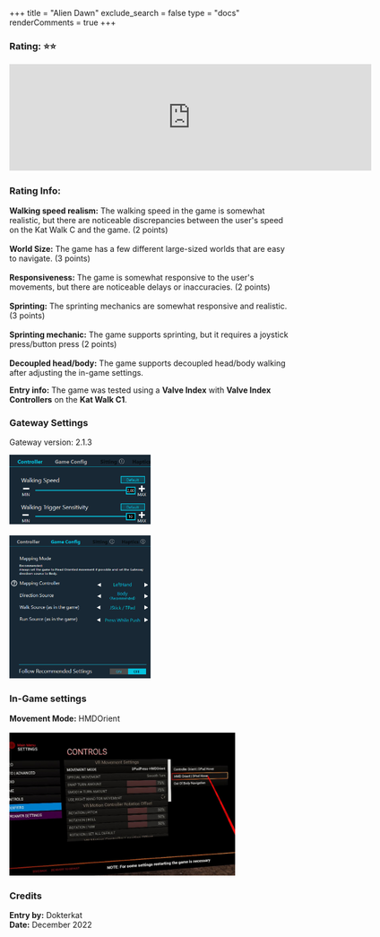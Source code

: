 +++
title = "Alien Dawn"
exclude_search = false
type = "docs"
renderComments = true
+++
### Rating: ⭐⭐ <br>

<iframe src="https://store.steampowered.com/widget/1376580/" frameborder="0" width="646" height="190"></iframe>

### Rating Info:
**Walking speed realism:** The walking speed in the game is somewhat realistic, but there are noticeable discrepancies between the user's speed on the Kat Walk C and the game. (2 points) <br><br>
**World Size:** The game has a few different large-sized worlds that are easy to navigate. (3 points) <br><br>
**Responsiveness:** The game is somewhat responsive to the user's movements, but there are noticeable delays or inaccuracies. (2 points) <br><br>
**Sprinting:** The sprinting mechanics are somewhat responsive and realistic. (3 points) <br><BR>
**Sprinting mechanic:**  The game supports sprinting, but it requires a joystick press/button press (2 points) <br><br>
**Decoupled head/body:** The game supports decoupled head/body walking after adjusting the in-game settings.

**Entry info:** The game was tested using a **Valve Index** with **Valve Index Controllers** on the **Kat Walk C1**.

### Gateway Settings
Gateway version: 2.1.3 
<br>

<img src="https://raw.githubusercontent.com/dokterkats/katDB/main/settings/AlienDawn/gateway-controller.PNG" style="width: 50%;">
<br><br>
<img src="https://raw.githubusercontent.com/dokterkats/katDB/main/settings/AlienDawn/gateway-config.PNG" style="width: 50%;">

### In-Game settings
**Movement Mode:** HMDOrient <br><br>
<img src="https://raw.githubusercontent.com/dokterkats/katDB/main/settings/AlienDawn/ingame.jpg" style="width: 80%;">

### Credits
**Entry by:** Dokterkat <br>
**Date:** December 2022
